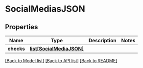 # SocialMediasJSON

## Properties
Name | Type | Description | Notes
------------ | ------------- | ------------- | -------------
**checks** | [**list[SocialMediaJSON]**](SocialMediaJSON.md) |  | 

[[Back to Model list]](../README.md#documentation-for-models) [[Back to API list]](../README.md#documentation-for-api-endpoints) [[Back to README]](../README.md)


